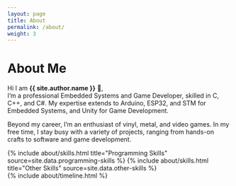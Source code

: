 ```yaml
---
layout: page
title: About
permalink: /about/
weight: 3
---
```


# **About Me**

Hi I am **{{ site.author.name }}** :wave:,<br>
I’m a professional Embedded Systems and Game Developer, skilled in C, C++, and C#. My expertise extends to Arduino, ESP32, and STM for Embedded Systems, and Unity for Game Development.

Beyond my career, I’m an enthusiast of vinyl, metal, and video games. In my free time, I stay busy with a variety of projects, ranging from hands-on crafts to software and game development.

<div class="row">
{% include about/skills.html title="Programming Skills" source=site.data.programming-skills %}
{% include about/skills.html title="Other Skills" source=site.data.other-skills %}
</div>

<div class="row">
{% include about/timeline.html %}
</div>
